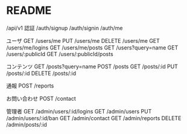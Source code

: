
# README

/api/v1
認証
/auth/signup
/auth/signin
/auth/me

ユーザ
GET /users/me
PUT /users/me
DELETE /users/me
GET /users/me/logins
GET /users/me/posts
GET /users?query=name
GET /users/:publicId
GET /users/:publicId/posts

コンテンツ
GET /posts?query=name
POST /posts
GET /posts/:id
PUT /posts/:id
DELETE /posts/:id

通報
POST /reports

お問い合わせ
POST /contact

管理者
GET /admin/users/:id/logins
GET /admin/users
PUT /admin/users/:id/ban
GET /admin/contact
GET /admin/reports
DELETE /admin/posts/:id
